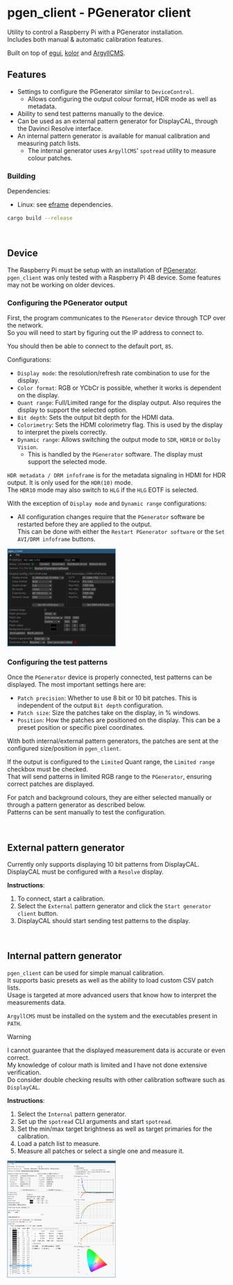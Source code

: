# pgen_client - PGenerator client

Utility to control a Raspberry Pi with a PGenerator installation.  
Includes both manual & automatic calibration features.

Built on top of [egui](https://github.com/emilk/egui), [kolor](https://github.com/BoxDragon/kolor) and [ArgyllCMS](https://www.argyllcms.com).

## Features
- Settings to configure the PGenerator similar to `DeviceControl`.
  - Allows configuring the output colour format, HDR mode as well as metadata.
- Ability to send test patterns manually to the device.
- Can be used as an external pattern generator for DisplayCAL, through the Davinci Resolve interface.
- An internal pattern generator is available for manual calibration and measuring patch lists.
  - The internal generator uses `ArgyllCMS`' `spotread` utility to measure colour patches.

### Building
Dependencies:
- Linux: see [eframe](https://github.com/emilk/egui/tree/master/crates/eframe) dependencies.

```bash
cargo build --release
```

&nbsp;

## Device
The Raspberry Pi must be setup with an installation of [PGenerator](https://www.avsforum.com/threads/dedicated-raspberry-pi-pgenerator-thread-set-up-configuration-updates-special-features-general-usage-tips.3167475).  
`pgen_client` was only tested with a Raspberry Pi 4B device. Some features may not be working on older devices.  

### Configuring the PGenerator output

First, the program communicates to the `PGenerator` device through TCP over the network.  
So you will need to start by figuring out the IP address to connect to.

You should then be able to connect to the default port, `85`.

Configurations:
- `Display mode`: the resolution/refresh rate combination to use for the display.
- `Color format`: RGB or YCbCr is possible, whether it works is dependent on the display.
- `Quant range`: Full/Limited range for the display output. Also requires the display to support the selected option.
- `Bit depth`: Sets the output bit depth for the HDMI data.
- `Colorimetry`: Sets the HDMI colorimetry flag. This is used by the display to interpret the pixels correctly.
- `Dynamic range`: Allows switching the output mode to `SDR`, `HDR10` or `Dolby Vision`.
  - This is handled by the `PGenerator` software. The display must support the selected mode.

`HDR metadata / DRM infoframe` is for the metadata signaling in HDMI for HDR output. It is only used for the `HDR(10)` mode.  
The `HDR10` mode may also switch to `HLG` if the `HLG` EOTF is selected.

With the exception of `Display mode` and `Dynamic range` configurations:
- All configuration changes require that the `PGenerator` software be restarted before they are applied to the output.  
  This can be done with either the `Restart PGenerator software` or the `Set AVI/DRM infoframe` buttons.

<a href="https://raw.githubusercontent.com/quietvoid/pgen_client/main/assets/01external-gen.jpg">
  <img src="https://raw.githubusercontent.com/quietvoid/pgen_client/main/assets/01external-gen.jpg" width="250">
</a>

### Configuring the test patterns

Once the `PGenerator` device is properly connected, test patterns can be displayed.
The most important settings here are:
- `Patch precision`: Whether to use 8 bit or 10 bit patches. This is independent of the output `Bit depth` configuration.
- `Patch size`: Size the patches take on the display, in % windows.
- `Position`: How the patches are positioned on the display. This can be a preset position or specific pixel coordinates.

With both internal/external pattern generators, the patches are sent at the configured size/position in `pgen_client`.

If the output is configured to the `Limited` Quant range, the `Limited range` checkbox must be checked.  
That will send patterns in limited RGB range to the `PGenerator`, ensuring correct patches are displayed.

For patch and background colours, they are either selected manually or through a pattern generator as described below.  
Patterns can be sent manually to test the configuration.

&nbsp;

## External pattern generator

Currently only supports displaying 10 bit patterns from DisplayCAL.  
DisplayCAL must be configured with a `Resolve` display.

**Instructions**:
1. To connect, start a calibration.
2. Select the `External` pattern generator  and click the `Start generator client` button.
3. DisplayCAL should start sending test patterns to the display.

&nbsp;

## Internal pattern generator
`pgen_client` can be used for simple manual calibration.  
It supports basic presets as well as the ability to load custom CSV patch lists.  
Usage is targeted at more advanced users that know how to interpret the measurements data.

`ArgyllCMS` must be installed on the system and the executables present in `PATH`.

> [!WARNING]
> I cannot guarantee that the displayed measurement data is accurate or even correct.  
> My knowledge of colour math is limited and I have not done extensive verification.  
> Do consider double checking results with other calibration software such as `DisplayCAL`.

**Instructions**:
1. Select the `Internal` pattern generator.
1. Set up the `spotread` CLI arguments and start `spotread`.
2. Set the min/max target brightness as well as target primaries for the calibration.
3. Load a patch list to measure.
4. Measure all patches or select a single one and measure it.

<a href="https://raw.githubusercontent.com/quietvoid/pgen_client/main/assets/02internal-gen.jpg">
  <img src="https://raw.githubusercontent.com/quietvoid/pgen_client/main/assets/02internal-gen.jpg" width="250">
</a>
